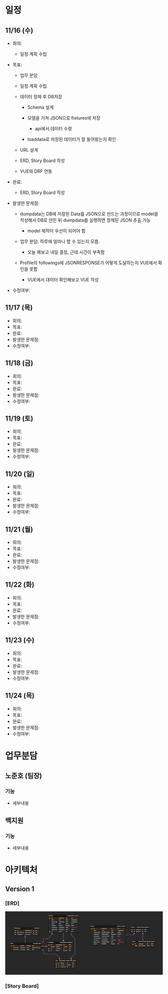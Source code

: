 # 일정

## 11/16 (수)

- 회의:
  
  - 일정 계획 수립

- 목표: 
  
  - 업무 분담
  
  - 일정 계획 수립
  
  - 데이터 정제 후 DB저장
    
    - Schema 설계
    
    - 모델을 거쳐 JSON으로 fixtures에 저장
      
      - api에서 데이터 수령
    
    - loaddata로 저장된 데이터가 잘 들어왔는지 확인
  
  - URL 설계

  - ERD, Story Board 작성
  
  - VUE와 DRF 연동

- 완료: 
  
  - ERD, Story Board 작성

- 발생한 문제점:
  
  - dumpdata는 DB에 저장된 Data를 JSON으로 만드는 과정이므로 model을 작성해서 DB로 만든 뒤 dumpdata를 실행하면 정제된 JSON 추출 가능
  
    - model 제작이 우선이 되어야 함

  - 업무 분담: 하루에 얼마나 할 수 있는지 모름.

    - 오늘 해보고 내일 결정, 근데 시간이 부족함
  
  - Profile의 followings에 JSONRESPONSE가 어떻게 도달하는지 VUE에서 확인을 못함
  
    - VUE에서 데이터 확인해보고 VUE 작성

- 수정여부:

## 11/17 (목)

- 회의:
- 목표:
- 완료:
- 발생한 문제점:
- 수정여부:

## 11/18 (금)

- 회의:
- 목표:
- 완료:
- 발생한 문제점:
- 수정여부:

## 11/19 (토)

- 회의:
- 목표:
- 완료:
- 발생한 문제점:
- 수정여부:

## 11/20 (일)

- 회의:
- 목표:
- 완료:
- 발생한 문제점:
- 수정여부:

## 11/21 (월)

- 회의:
- 목표:
- 완료:
- 발생한 문제점:
- 수정여부:

## 11/22 (화)

- 회의:
- 목표:
- 완료:
- 발생한 문제점:
- 수정여부:

## 11/23 (수)

- 회의:
- 목표:
- 완료:
- 발생한 문제점:
- 수정여부:

## 11/24 (목)

- 회의:
- 목표:
- 완료:
- 발생한 문제점:
- 수정여부:

# 업무분담

## 노준호 (팀장)

### 기능

- 세부내용

## 백지원

### 기능

- 세부내용

# 아키텍처

## Version 1

### [ERD]

![img](./process/ERD/ERD%20v1.PNG)

### [Story Board]